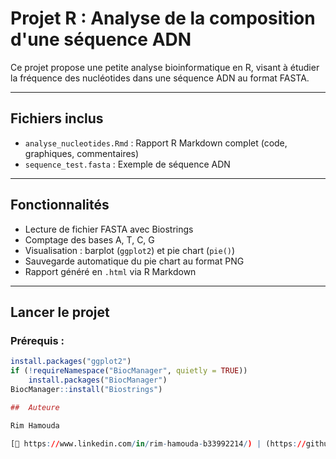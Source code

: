 #  Projet R : Analyse de la composition d'une séquence ADN

Ce projet propose une petite analyse bioinformatique en R, visant à étudier la fréquence des nucléotides dans une séquence ADN au format FASTA.

---

## Fichiers inclus

- `analyse_nucleotides.Rmd` : Rapport R Markdown complet (code, graphiques, commentaires)
- `sequence_test.fasta` : Exemple de séquence ADN

---

## Fonctionnalités

- Lecture de fichier FASTA avec Biostrings
- Comptage des bases A, T, C, G
- Visualisation : barplot (`ggplot2`) et pie chart (`pie()`)
- Sauvegarde automatique du pie chart au format PNG
- Rapport généré en `.html` via R Markdown

---

## Lancer le projet

### Prérequis :

```r
install.packages("ggplot2")
if (!requireNamespace("BiocManager", quietly = TRUE))
    install.packages("BiocManager")
BiocManager::install("Biostrings")

##  Auteure

Rim Hamouda 

[🔗 https://www.linkedin.com/in/rim-hamouda-b33992214/) | (https://github.com/RimHamouda)
